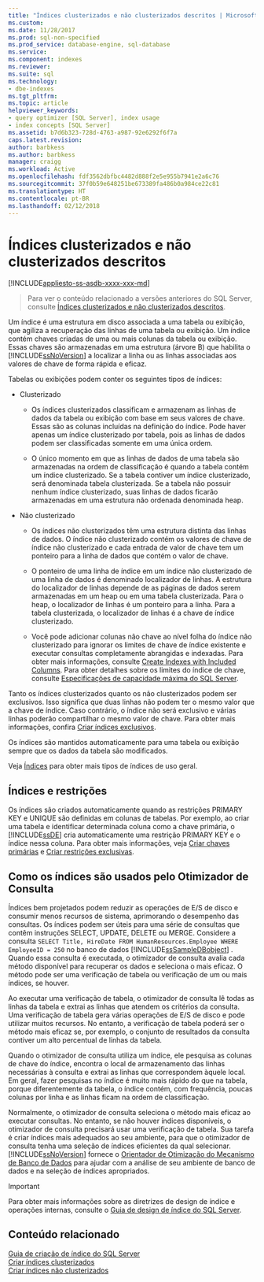 ```yaml
---
title: "Índices clusterizados e não clusterizados descritos | Microsoft Docs"
ms.custom: 
ms.date: 11/28/2017
ms.prod: sql-non-specified
ms.prod_service: database-engine, sql-database
ms.service: 
ms.component: indexes
ms.reviewer: 
ms.suite: sql
ms.technology:
- dbe-indexes
ms.tgt_pltfrm: 
ms.topic: article
helpviewer_keywords:
- query optimizer [SQL Server], index usage
- index concepts [SQL Server]
ms.assetid: b7d6b323-728d-4763-a987-92e6292f6f7a
caps.latest.revision: 
author: barbkess
ms.author: barbkess
manager: craigg
ms.workload: Active
ms.openlocfilehash: fdf3562dbfbc4482d888f2e5e955b7941e2a6c76
ms.sourcegitcommit: 37f0b59e648251be673389fa486b0a984ce22c81
ms.translationtype: HT
ms.contentlocale: pt-BR
ms.lasthandoff: 02/12/2018
---
```

# <a name="clustered-and-nonclustered-indexes-described"></a>Índices clusterizados e não clusterizados descritos
[!INCLUDE[appliesto-ss-asdb-xxxx-xxx-md](../../includes/appliesto-ss-asdb-xxxx-xxx-md.md)]

 > Para ver o conteúdo relacionado a versões anteriores do SQL Server, consulte [Índices clusterizados e não clusterizados descritos](https://msdn.microsoft.com/en-US/library/ms190457(SQL.120).aspx).

  Um índice é uma estrutura em disco associada a uma tabela ou exibição, que agiliza a recuperação das linhas de uma tabela ou exibição. Um índice contém chaves criadas de uma ou mais colunas da tabela ou exibição. Essas chaves são armazenadas em uma estrutura (árvore B) que habilita o [!INCLUDE[ssNoVersion](../../includes/ssnoversion-md.md)] a localizar a linha ou as linhas associadas aos valores de chave de forma rápida e eficaz.  
  
 Tabelas ou exibições podem conter os seguintes tipos de índices:  
  
-   Clusterizado  
  
    -   Os índices clusterizados classificam e armazenam as linhas de dados da tabela ou exibição com base em seus valores de chave. Essas são as colunas incluídas na definição do índice. Pode haver apenas um índice clusterizado por tabela, pois as linhas de dados podem ser classificadas somente em uma única ordem.  
  
    -   O único momento em que as linhas de dados de uma tabela são armazenadas na ordem de classificação é quando a tabela contém um índice clusterizado. Se a tabela contiver um índice clusterizado, será denominada tabela clusterizada. Se a tabela não possuir nenhum índice clusterizado, suas linhas de dados ficarão armazenadas em uma estrutura não ordenada denominada heap.  
  
-   Não clusterizado  
  
    -   Os índices não clusterizados têm uma estrutura distinta das linhas de dados. O índice não clusterizado contém os valores de chave de índice não clusterizado e cada entrada de valor de chave tem um ponteiro para a linha de dados que contém o valor de chave.  
  
    -   O ponteiro de uma linha de índice em um índice não clusterizado de uma linha de dados é denominado localizador de linhas. A estrutura do localizador de linhas depende de as páginas de dados serem armazenadas em um heap ou em uma tabela clusterizada. Para o heap, o localizador de linhas é um ponteiro para a linha. Para a tabela clusterizada, o localizador de linhas é a chave de índice clusterizado.  
  
    -   Você pode adicionar colunas não chave ao nível folha do índice não clusterizado para ignorar os limites de chave de índice existente e executar consultas completamente abrangidas e indexadas. Para obter mais informações, consulte [Create Indexes with Included Columns](../../relational-databases/indexes/create-indexes-with-included-columns.md). Para obter detalhes sobre os limites do índice de chave, consulte [Especificações de capacidade máxima do SQL Server](../../sql-server/maximum-capacity-specifications-for-sql-server.md). 
  
 Tanto os índices clusterizados quanto os não clusterizados podem ser exclusivos. Isso significa que duas linhas não podem ter o mesmo valor que a chave de índice. Caso contrário, o índice não será exclusivo e várias linhas poderão compartilhar o mesmo valor de chave. Para obter mais informações, confira [Criar índices exclusivos](../../relational-databases/indexes/create-unique-indexes.md).  
  
 Os índices são mantidos automaticamente para uma tabela ou exibição sempre que os dados da tabela são modificados.  
  
 Veja [Índices](../../relational-databases/indexes/indexes.md) para obter mais tipos de índices de uso geral.  
  
## <a name="indexes-and-constraints"></a>Índices e restrições  
 Os índices são criados automaticamente quando as restrições PRIMARY KEY e UNIQUE são definidas em colunas de tabelas. Por exemplo, ao criar uma tabela e identificar determinada coluna como a chave primária, o [!INCLUDE[ssDE](../../includes/ssde-md.md)] cria automaticamente uma restrição PRIMARY KEY e o índice nessa coluna. Para obter mais informações, veja [Criar chaves primárias](../../relational-databases/tables/create-primary-keys.md) e [Criar restrições exclusivas](../../relational-databases/tables/create-unique-constraints.md).  
  
## <a name="how-indexes-are-used-by-the-query-optimizer"></a>Como os índices são usados pelo Otimizador de Consulta  
 Índices bem projetados podem reduzir as operações de E/S de disco e consumir menos recursos de sistema, aprimorando o desempenho das consultas. Os índices podem ser úteis para uma série de consultas que contêm instruções SELECT, UPDATE, DELETE ou MERGE. Considere a consulta `SELECT Title, HireDate FROM HumanResources.Employee WHERE EmployeeID = 250` no banco de dados [!INCLUDE[ssSampleDBobject](../../includes/sssampledbobject-md.md)] . Quando essa consulta é executada, o otimizador de consulta avalia cada método disponível para recuperar os dados e seleciona o mais eficaz. O método pode ser uma verificação de tabela ou verificação de um ou mais índices, se houver.  
  
 Ao executar uma verificação de tabela, o otimizador de consulta lê todas as linhas da tabela e extrai as linhas que atendem os critérios da consulta. Uma verificação de tabela gera várias operações de E/S de disco e pode utilizar muitos recursos. No entanto, a verificação de tabela poderá ser o método mais eficaz se, por exemplo, o conjunto de resultados da consulta contiver um alto percentual de linhas da tabela.  
  
 Quando o otimizador de consulta utiliza um índice, ele pesquisa as colunas de chave do índice, encontra o local de armazenamento das linhas necessárias à consulta e extrai as linhas que correspondem àquele local. Em geral, fazer pesquisas no índice é muito mais rápido do que na tabela, porque diferentemente da tabela, o índice contém, com frequência, poucas colunas por linha e as linhas ficam na ordem de classificação.  
  
 Normalmente, o otimizador de consulta seleciona o método mais eficaz ao executar consultas. No entanto, se não houver índices disponíveis, o otimizador de consulta precisará usar uma verificação de tabela. Sua tarefa é criar índices mais adequados ao seu ambiente, para que o otimizador de consulta tenha uma seleção de índices eficientes da qual selecionar. [!INCLUDE[ssNoVersion](../../includes/ssnoversion-md.md)] fornece o [Orientador de Otimização do Mecanismo de Banco de Dados](../../relational-databases/performance/database-engine-tuning-advisor.md) para ajudar com a análise de seu ambiente de banco de dados e na seleção de índices apropriados.  
  
> [!IMPORTANT] 
> Para obter mais informações sobre as diretrizes de design de índice e operações internas, consulte o [Guia de design de índice do SQL Server](../../relational-databases/sql-server-index-design-guide.md).

## <a name="related-content"></a>Conteúdo relacionado  
 [Guia de criação de índice do SQL Server](../../relational-databases/sql-server-index-design-guide.md)     
 [Criar índices clusterizados](../../relational-databases/indexes/create-clustered-indexes.md)  
 [Criar índices não clusterizados](../../relational-databases/indexes/create-nonclustered-indexes.md)  
  
  

